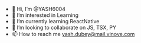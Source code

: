 - 👋 Hi, I’m @YASH6004
- 👀 I’m interested in Learning 
- 🌱 I’m currently learning ReactNative
- 💞️ I’m looking to collaborate on JS, TSX, PY 
- 📫 How to reach me yash.dubey@mail.vinove.com

<!---
YASH6004/YASH6004 is a ✨ special ✨ repository because its `README.md` (this file) appears on your GitHub profile.
You can click the Preview link to take a look at your changes.
--->
